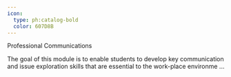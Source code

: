 ```yaml
---
icon:
  type: ph:catalog-bold
  color: 607D8B
---
```

Professional Communications

The goal of this module is to enable students to develop key communication and issue exploration skills that are essential to the work-place environme ... 

